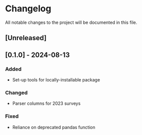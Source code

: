 # Changelog
All notable changes to the project will be documented in this file.

## [Unreleased]

## [0.1.0] - 2024-08-13

### Added

- Set-up tools for locally-installable package

### Changed

- Parser columns for 2023 surveys

### Fixed

- Reliance on deprecated pandas function
